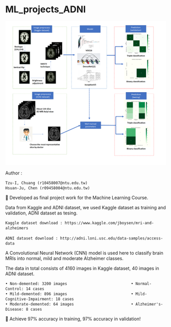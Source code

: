 # ML_projects_ADNI
![image](https://github.com/9xEzreaL/ML_projects_ADNI/blob/main/Flowchart_2.png)

Author : 


    Tzu-I, Chuang (r10458007@ntu.edu.tw)
    Hsuan-Ju, Chen (r09458004@ntu.edu.tw)
    
    
📖 Developed as final project work for the Machine Learning Course. 


Data from Kaggle and ADNI dataset, we used Kaggle dataset as training and validation, ADNI dataset as tesing.

    Kaggle dataset download : https://www.kaggle.com/jboysen/mri-and-alzheimers

    ADNI dataset download : http://adni.loni.usc.edu/data-samples/access-data

A Convolutional Neural Network (CNN) model is used here to classify brain MRIs into normal, mild and moderate Alzheimer classes. 

The data in total consists of 4160 images in Kaggle dataset, 40 images in ADNI dataset.

    • Non-demented: 3200 images                            • Normal-Control: 14 cases
    • Mild-demented: 896 images                            • Mild-Cognitive-Impairment: 18 cases
    • Moderate-demented: 64 images                         • Alzheimer's-Disease: 8 cases

👑 Achieve 97% accuracy in training, 97% accuracy in validation!
